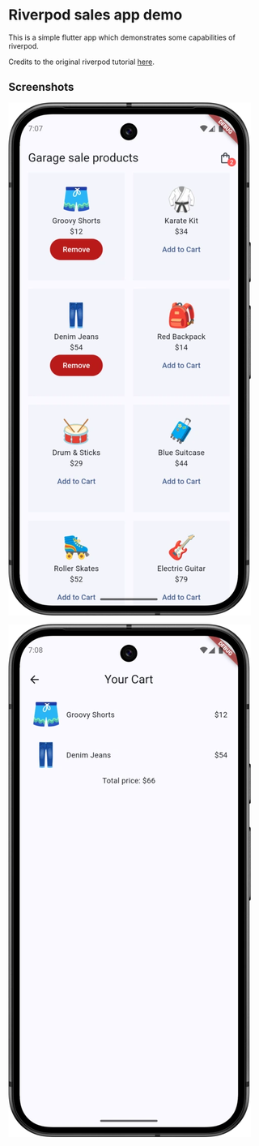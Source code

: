 # Riverpod sales app demo

This is a simple flutter app which demonstrates some capabilities of riverpod.

Credits to the original riverpod tutorial [here](https://github.com/iamshaunjp/flutter-riverpod-tutorial).

## Screenshots

![home_screen.webp](screenshots/home_screen.webp)

![carts_screen.webp](screenshots/carts_screen.webp)